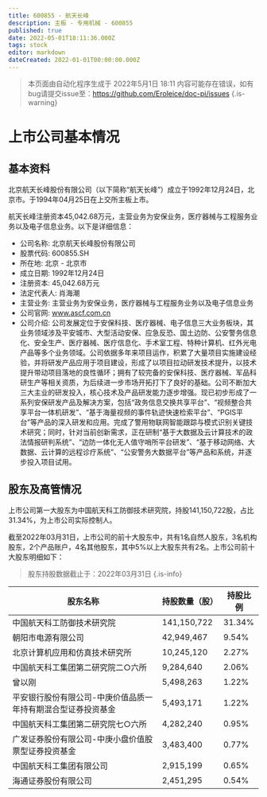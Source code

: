 ```yaml
---
title: 600855 - 航天长峰
description: 主板 - 专用机械 - 600855
published: true
date: 2022-05-01T18:11:36.000Z
tags: stock
editor: markdown
dateCreated: 2022-01-01T00:00:00.000Z
---
```


> 本页面由自动化程序生成于 2022年5月1日 18:11
> 内容可能存在错误，如有bug请提交issue至：https://github.com/Eroleice/doc-pi/issues
{.is-warning}

# 上市公司基本情况

## 基本资料

北京航天长峰股份有限公司（以下简称“航天长峰”）成立于1992年12月24日，北京市。于1994年04月25日在上交所主板上市。

航天长峰注册资本45,042.68万元，主营业务为安保业务，医疗器械与工程服务业务以及电子信息业务。以下是详细信息：

- 公司名称: 北京航天长峰股份有限公司
- 股票代码: 600855.SH
- 所在地: 北京 - 北京市
- 成立日期: 1992年12月24日
- 注册资本: 45,042.68万元
- 法定代表人: 肖海潮
- 主营业务: 主营业务为安保业务，医疗器械与工程服务业务以及电子信息业务
- 公司官网: www.ascf.com.cn
- 公司介绍: 公司发展定位于安保科技、医疗器械、电子信息三大业务板块，其业务领域涉及平安城市、大型活动安保、应急反恐、国土边防、公安警务信息化、安全生产、医疗器械、医疗信息化、手术室工程、特种计算机、红外光电产品等多个业务领域。公司依据多年来项目运作，积累了大量项目实施建设经验，并将研发产品应用于项目建设，形成了以项目拉动研发技术提升，以技术提升带动项目落地的良性循环；拥有了较完备的安保科技、医疗器械、军品科研生产等相关资质，为后续进一步市场开拓打下了良好的基础。公司不断加大三大主业的研发投入，核心技术及产品研发能力逐步增强。现已初步形成了一系列安保研发产品及解决方案，包括“政务信息交换共享平台”、“视频整合共享平台一体机研发”、“基于海量视频的事件轨迹快速检索平台”、“PGIS平台”等产品的深入研发和应用。完成了警用物联网智能跟踪与模式识别关键技术研究；同时，针对当前创新需求，正在研制“基于大数据及云计算技术的政法情报研判系统”、“边防一体化无人值守哨所平台研发”、“基于移动网络、大数据、云计算的远程诊疗系统”、“公安警务大数据平台”等产品和系统，并逐步投入项目试用。


## 股东及高管情况

上市公司第一大股东为中国航天科工防御技术研究院，持股141,150,722股，占比31.34%，为上市公司实际控制人。

截至2022年03月31日，上市公司的前十大股东中，共有1名自然人股东，3名机构股东，2个产品账户，4名其他股东，其中5%以上大股东共有2名。上市公司前十大股东明细如下：

> 股东持股数据截止于：2022年03月31日
{.is-info}

| 股东名称 | 持股数量（股） | 持股比例 |
| --- | --- | --- |
| 中国航天科工防御技术研究院 | 141,150,722 | 31.34% |
| 朝阳市电源有限公司 | 42,949,467 | 9.54% |
| 北京计算机应用和仿真技术研究所 | 10,245,120 | 2.27% |
| 中国航天科工集团第二研究院二○六所 | 9,284,640 | 2.06% |
| 曾以刚 | 5,498,263 | 1.22% |
| 平安银行股份有限公司-中庚价值品质一年持有期混合型证券投资基金 | 5,493,171 | 1.22% |
| 中国航天科工集团第二研究院七○六所 | 4,282,240 | 0.95% |
| 广发证券股份有限公司-中庚小盘价值股票型证券投资基金 | 3,483,400 | 0.77% |
| 中国航天科工集团有限公司 | 2,915,199 | 0.65% |
| 海通证券股份有限公司 | 2,451,295 | 0.54% |




